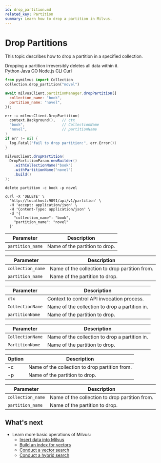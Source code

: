 ```yaml
---
id: drop_partition.md
related_key: Partition
summary: Learn how to drop a partition in Milvus.
---
```


# Drop Partitions

This topic describes how to drop a partition in a specified collection.


<div class="alert caution">
Dropping a partition irreversibly deletes all data within it.
</div>


<div class="multipleCode">
  <a href="?python">Python </a>
  <a href="?java">Java</a>
  <a href="?go">GO</a>
  <a href="?javascript">Node.js</a>
  <a href="?shell">CLI</a>
  <a href="?curl">Curl</a>
</div>


```python
from pymilvus import Collection
collection.drop_partition("novel")
```

```javascript
await milvusClient.partitionManager.dropPartition({
  collection_name: "book",
  partition_name: "novel",
});
```

```go
err := milvusClient.DropPartition(
  context.Background(),   // ctx
  "book",                 // CollectionName
  "novel",                // partitionName
)
if err != nil {
  log.Fatal("fail to drop partition:", err.Error())
}
```

```java
milvusClient.dropPartition(
  DropPartitionParam.newBuilder()
    .withCollectionName("book")
    .withPartitionName("novel")
    .build()
);
```

```shell
delete partition -c book -p novel
```

```curl
curl -X 'DELETE' \
  'http://localhost:9091/api/v1/partition' \
  -H 'accept: application/json' \
  -H 'Content-Type: application/json' \
  -d '{
    "collection_name": "book",
    "partition_name": "novel"
  }'
```

<table class="language-python">
	<thead>
        <tr>
            <th>Parameter</th>
            <th>Description</th>
        </tr>
	</thead>
	<tbody>
        <tr>
            <td><code>partition_name</code></td>
            <td>Name of the partition to drop.</td>
        </tr>
	</tbody>
</table>


<table class="language-javascript">
	<thead>
        <tr>
            <th>Parameter</th>
            <th>Description</th>
        </tr>
	</thead>
	<tbody>
        <tr>
            <td><code>collection_name</code></td>
            <td>Name of the collection to drop partition from.</td>
        </tr>
        <tr>
            <td><code>partition_name</code></td>
            <td>Name of the partition to drop.</td>
        </tr>
	</tbody>
</table>

<table class="language-go">
	<thead>
    <tr>
        <th>Parameter</th>
        <th>Description</th>
    </tr>
	</thead>
	<tbody>
    <tr>
        <td><code>ctx</code></td>
        <td>Context to control API invocation process.</td>
    </tr>
    <tr>
        <td><code>CollectionName</code></td>
        <td>Name of the collection to drop a partition in.</td>
    </tr>
    <tr>
        <td><code>partitionName</code></td>
        <td>Name of the partition to drop.</td>
    </tr>
  </tbody>
</table>

<table class="language-java">
	<thead>
    <tr>
        <th>Parameter</th>
        <th>Description</th>
    </tr>
	</thead>
	<tbody>
    <tr>
        <td><code>CollectionName</code></td>
        <td>Name of the collection to drop a partition in.</td>
    </tr>
    <tr>
        <td><code>PartitionName</code></td>
        <td>Name of the partition to drop.</td>
    </tr>
  </tbody>
</table>

<table class="language-shell">
    <thead>
        <tr>
            <th>Option</th>
            <th>Description</th>
        </tr>
    </thead>
    <tbody>
        <tr>
            <td>-c</td>
            <td>Name of the collection to drop partition from.</td>
        </tr>
        <tr>
            <td>-p</td>
            <td>Name of the partition to drop.</td>
        </tr>
    </tbody>
</table>

<table class="language-curl">
	<thead>
        <tr>
            <th>Parameter</th>
            <th>Description</th>
        </tr>
	</thead>
	<tbody>
        <tr>
            <td><code>collection_name</code></td>
            <td>Name of the collection to drop partition from.</td>
        </tr>
        <tr>
            <td><code>partition_name</code></td>
            <td>Name of the partition to drop.</td>
        </tr>
	</tbody>
</table>

## What's next

- Learn more basic operations of Milvus:
  - [Insert data into Milvus](insert_data.md)
  - [Build an index for vectors](build_index.md)
  - [Conduct a vector search](search.md)
  - [Conduct a hybrid search](hybridsearch.md)


